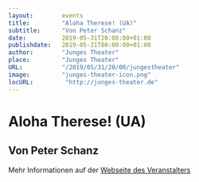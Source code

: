 ```yaml
---
layout:        events
title:         "Aloha Therese! (UA)"
subtitle:      "Von Peter Schanz"
date:          2019-05-31T20:00:00+01:00
publishdate:   2019-05-21T00:00:00+01:00
author:        "Junges Theater"
place:         "Junges Theater"
URL:           "/2019/05/31/20/00/jungestheater"
image:         "junges-theater-icon.png"
locURL:         "http://junges-theater.de"
---
```


Aloha Therese! (UA)
===========

Von Peter Schanz
-----------



Mehr Informationen auf der [Webseite des Veranstalters](http://www.junges-theater.de/content/index.php?id=685)
